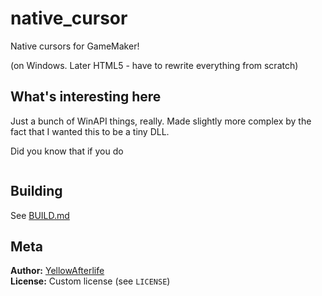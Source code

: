 # native_cursor

Native cursors for GameMaker!

(on Windows. Later HTML5 - have to rewrite everything from scratch)

## What's interesting here

Just a bunch of WinAPI things, really. Made slightly more complex by the fact that I wanted this to be a tiny DLL.

Did you know that if you do

```cpp

```

## Building

See [BUILD.md](BUILD.md)

## Meta

**Author:** [YellowAfterlife](https://github.com/YellowAfterlife)  
**License:** Custom license (see `LICENSE`)
